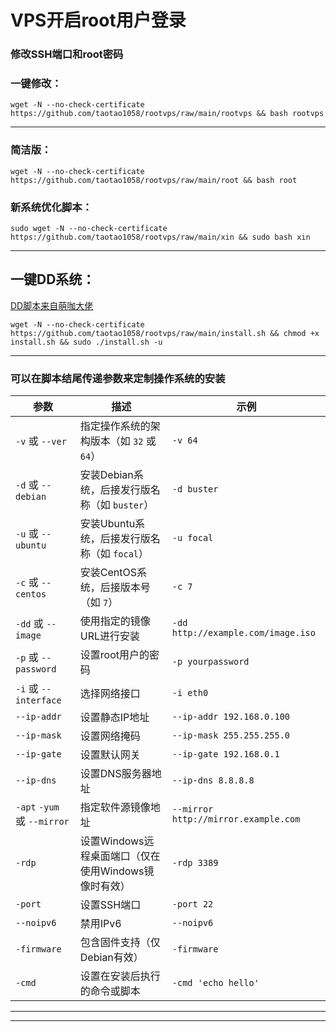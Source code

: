 
#  VPS开启root用户登录

###  修改SSH端口和root密码

###  一键修改：

```
wget -N --no-check-certificate https://github.com/taotao1058/rootvps/raw/main/rootvps && bash rootvps
```

---

###  简洁版：

```
wget -N --no-check-certificate https://github.com/taotao1058/rootvps/raw/main/root && bash root
```

### 新系统优化脚本：

```
sudo wget -N --no-check-certificate https://github.com/taotao1058/rootvps/raw/main/xin && sudo bash xin
```


---

##  一键DD系统：

[DD脚本来自萌咖大佬](https://github.com/MoeClub/Note)

```
wget -N --no-check-certificate https://github.com/taotao1058/rootvps/raw/main/install.sh && chmod +x install.sh && sudo ./install.sh -u
```

---

###  可以在脚本结尾传递参数来定制操作系统的安装

| 参数               | 描述                                                  | 示例                              |
|-------------------|-----------------------------------------------------|---------------------------------|
| `-v` 或 `--ver`      | 指定操作系统的架构版本（如 `32` 或 `64`）                     | `-v 64`                          |
| `-d` 或 `--debian`   | 安装Debian系统，后接发行版名称（如 `buster`）              | `-d buster`                      |
| `-u` 或 `--ubuntu`   | 安装Ubuntu系统，后接发行版名称（如 `focal`）               | `-u focal`                       |
| `-c` 或 `--centos`   | 安装CentOS系统，后接版本号（如 `7`）                       | `-c 7`                           |
| `-dd` 或 `--image`   | 使用指定的镜像URL进行安装                                 | `-dd http://example.com/image.iso` |
| `-p` 或 `--password` | 设置root用户的密码                                     | `-p yourpassword`                |
| `-i` 或 `--interface` | 选择网络接口                                           | `-i eth0`                        |
| `--ip-addr`         | 设置静态IP地址                                         | `--ip-addr 192.168.0.100`        |
| `--ip-mask`         | 设置网络掩码                                          | `--ip-mask 255.255.255.0`        |
| `--ip-gate`         | 设置默认网关                                          | `--ip-gate 192.168.0.1`          |
| `--ip-dns`          | 设置DNS服务器地址                                      | `--ip-dns 8.8.8.8`               |
| `-apt` `-yum` 或 `--mirror` | 指定软件源镜像地址                               | `--mirror http://mirror.example.com` |
| `-rdp`              | 设置Windows远程桌面端口（仅在使用Windows镜像时有效）       | `-rdp 3389`                      |
| `-port`             | 设置SSH端口                                           | `-port 22`                       |
| `--noipv6`          | 禁用IPv6                                               | `--noipv6`                       |
| `-firmware`         | 包含固件支持（仅Debian有效）                             | `-firmware`                      |
| `-cmd`              | 设置在安装后执行的命令或脚本                              | `-cmd 'echo hello'`              |





---


---
